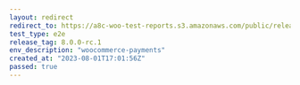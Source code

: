 ```yaml
---
layout: redirect
redirect_to: https://a8c-woo-test-reports.s3.amazonaws.com/public/release/8.0.0-rc.1/woocommerce-payments/e2e/index.html
test_type: e2e
release_tag: 8.0.0-rc.1
env_description: "woocommerce-payments"
created_at: "2023-08-01T17:01:56Z"
passed: true
---
```

